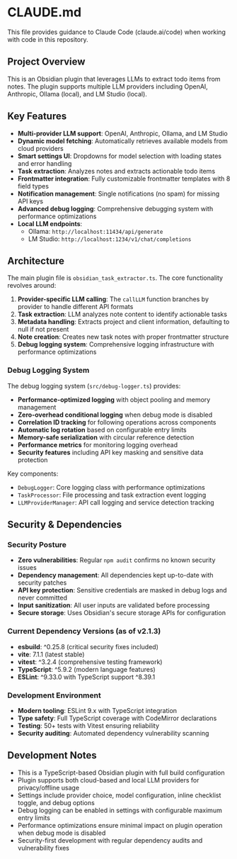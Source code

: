 # CLAUDE.md

This file provides guidance to Claude Code (claude.ai/code) when working with code in this repository.

## Project Overview

This is an Obsidian plugin that leverages LLMs to extract todo items from notes. The plugin supports multiple LLM providers including OpenAI, Anthropic, Ollama (local), and LM Studio (local).

## Key Features

- **Multi-provider LLM support**: OpenAI, Anthropic, Ollama, and LM Studio
- **Dynamic model fetching**: Automatically retrieves available models from cloud providers
- **Smart settings UI**: Dropdowns for model selection with loading states and error handling  
- **Task extraction**: Analyzes notes and extracts actionable todo items
- **Frontmatter integration**: Fully customizable frontmatter templates with 8 field types
- **Notification management**: Single notifications (no spam) for missing API keys
- **Advanced debug logging**: Comprehensive debugging system with performance optimizations
- **Local LLM endpoints**: 
  - Ollama: `http://localhost:11434/api/generate`
  - LM Studio: `http://localhost:1234/v1/chat/completions`

## Architecture

The main plugin file is `obsidian_task_extractor.ts`. The core functionality revolves around:

1. **Provider-specific LLM calling**: The `callLLM` function branches by provider to handle different API formats
2. **Task extraction**: LLM analyzes note content to identify actionable tasks
3. **Metadata handling**: Extracts project and client information, defaulting to null if not present
4. **Note creation**: Creates new task notes with proper frontmatter structure
5. **Debug logging system**: Comprehensive logging infrastructure with performance optimizations

### Debug Logging System

The debug logging system (`src/debug-logger.ts`) provides:

- **Performance-optimized logging** with object pooling and memory management
- **Zero-overhead conditional logging** when debug mode is disabled
- **Correlation ID tracking** for following operations across components
- **Automatic log rotation** based on configurable entry limits
- **Memory-safe serialization** with circular reference detection
- **Performance metrics** for monitoring logging overhead
- **Security features** including API key masking and sensitive data protection

Key components:
- `DebugLogger`: Core logging class with performance optimizations
- `TaskProcessor`: File processing and task extraction event logging  
- `LLMProviderManager`: API call logging and service detection tracking

## Security & Dependencies

### Security Posture
- **Zero vulnerabilities**: Regular `npm audit` confirms no known security issues
- **Dependency management**: All dependencies kept up-to-date with security patches
- **API key protection**: Sensitive credentials are masked in debug logs and never committed
- **Input sanitization**: All user inputs are validated before processing
- **Secure storage**: Uses Obsidian's secure storage APIs for configuration

### Current Dependency Versions (as of v2.1.3)
- **esbuild**: ^0.25.8 (critical security fixes included)
- **vite**: 7.1.1 (latest stable)
- **vitest**: ^3.2.4 (comprehensive testing framework)
- **TypeScript**: ^5.9.2 (modern language features)
- **ESLint**: ^9.33.0 with TypeScript support ^8.39.1

### Development Environment
- **Modern tooling**: ESLint 9.x with TypeScript integration
- **Type safety**: Full TypeScript coverage with CodeMirror declarations
- **Testing**: 50+ tests with Vitest ensuring reliability
- **Security auditing**: Automated dependency vulnerability scanning

## Development Notes

- This is a TypeScript-based Obsidian plugin with full build configuration
- Plugin supports both cloud-based and local LLM providers for privacy/offline usage
- Settings include provider choice, model configuration, inline checklist toggle, and debug options
- Debug logging can be enabled in settings with configurable maximum entry limits
- Performance optimizations ensure minimal impact on plugin operation when debug mode is disabled
- Security-first development with regular dependency audits and vulnerability fixes
